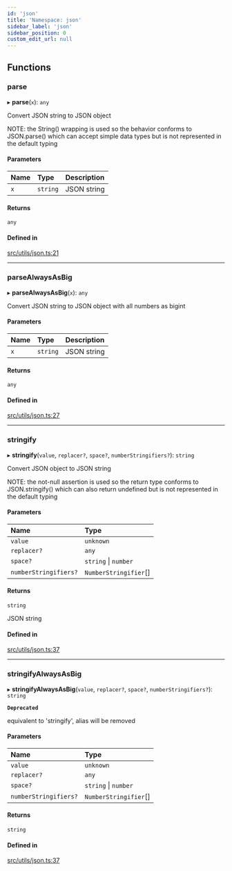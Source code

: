 ```yaml
---
id: 'json'
title: 'Namespace: json'
sidebar_label: 'json'
sidebar_position: 0
custom_edit_url: null
---
```


## Functions

### parse

▸ **parse**(`x`): `any`

Convert JSON string to JSON object

NOTE: the String() wrapping is used so the behavior conforms to JSON.parse()
which can accept simple data types but is not represented in the default typing

#### Parameters

| Name | Type     | Description |
| :--- | :------- | :---------- |
| `x`  | `string` | JSON string |

#### Returns

`any`

#### Defined in

[src/utils/json.ts:21](https://github.com/starknet-io/starknet.js/blob/v5.24.2/src/utils/json.ts#L21)

---

### parseAlwaysAsBig

▸ **parseAlwaysAsBig**(`x`): `any`

Convert JSON string to JSON object with all numbers as bigint

#### Parameters

| Name | Type     | Description |
| :--- | :------- | :---------- |
| `x`  | `string` | JSON string |

#### Returns

`any`

#### Defined in

[src/utils/json.ts:27](https://github.com/starknet-io/starknet.js/blob/v5.24.2/src/utils/json.ts#L27)

---

### stringify

▸ **stringify**(`value`, `replacer?`, `space?`, `numberStringifiers?`): `string`

Convert JSON object to JSON string

NOTE: the not-null assertion is used so the return type conforms to JSON.stringify()
which can also return undefined but is not represented in the default typing

#### Parameters

| Name                  | Type                  |
| :-------------------- | :-------------------- |
| `value`               | `unknown`             |
| `replacer?`           | `any`                 |
| `space?`              | `string` \| `number`  |
| `numberStringifiers?` | `NumberStringifier`[] |

#### Returns

`string`

JSON string

#### Defined in

[src/utils/json.ts:37](https://github.com/starknet-io/starknet.js/blob/v5.24.2/src/utils/json.ts#L37)

---

### stringifyAlwaysAsBig

▸ **stringifyAlwaysAsBig**(`value`, `replacer?`, `space?`, `numberStringifiers?`): `string`

**`Deprecated`**

equivalent to 'stringify', alias will be removed

#### Parameters

| Name                  | Type                  |
| :-------------------- | :-------------------- |
| `value`               | `unknown`             |
| `replacer?`           | `any`                 |
| `space?`              | `string` \| `number`  |
| `numberStringifiers?` | `NumberStringifier`[] |

#### Returns

`string`

#### Defined in

[src/utils/json.ts:37](https://github.com/starknet-io/starknet.js/blob/v5.24.2/src/utils/json.ts#L37)
